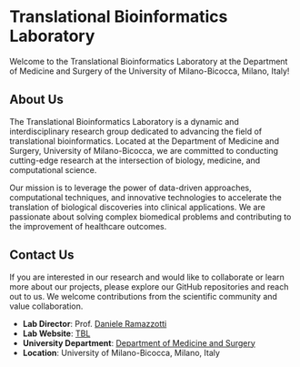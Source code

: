 # Translational Bioinformatics Laboratory

Welcome to the Translational Bioinformatics Laboratory at the Department of Medicine and Surgery of the University of Milano-Bicocca, Milano, Italy!

## About Us

The Translational Bioinformatics Laboratory is a dynamic and interdisciplinary research group dedicated to advancing the field of translational bioinformatics. Located at the Department of Medicine and Surgery, University of Milano-Bicocca, we are committed to conducting cutting-edge research at the intersection of biology, medicine, and computational science.

Our mission is to leverage the power of data-driven approaches, computational techniques, and innovative technologies to accelerate the translation of biological discoveries into clinical applications. We are passionate about solving complex biomedical problems and contributing to the improvement of healthcare outcomes.

## Contact Us

If you are interested in our research and would like to collaborate or learn more about our projects, please explore our GitHub repositories and reach out to us. We welcome contributions from the scientific community and value collaboration.

- **Lab Director**: Prof. [Daniele Ramazzotti](mailto:daniele.ramazzotti@unimib.it)
- **Lab Website**: [TBL](http://tbl.medicina.unimib.it)
- **University Department**: [Department of Medicine and Surgery](https://www.medicina.unimib.it/en)
- **Location**: University of Milano-Bicocca, Milano, Italy
